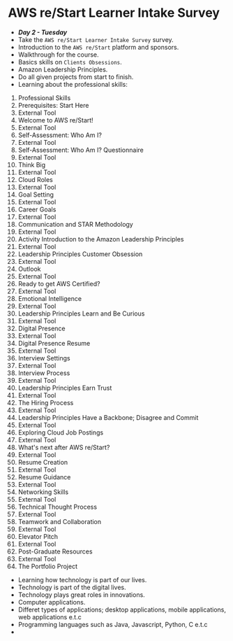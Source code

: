 # AWS re/Start Learner Intake Survey
- ***Day 2 - Tuesday***
- Take the `AWS re/Start Learner Intake Survey` survey.
- Introduction to the `AWS re/Start` platform and sponsors.
- Walkthrough for the course.
- Basics skills on `Clients Obsessions`.
- Amazon Leadership Principles.
- Do all given projects from start to finish.
- Learning about the professional skills:

1. Professional Skills
2. Prerequisites: Start Here
3. External Tool
4. Welcome to AWS re/Start!
5. External Tool
6. Self-Assessment: Who Am I?
7. External Tool
8. Self-Assessment: Who Am I? Questionnaire
9. External Tool
10. Think Big
11. External Tool
12. Cloud Roles
13. External Tool
14. Goal Setting
15. External Tool
16. Career Goals
17. External Tool
18. Communication and STAR Methodology
19. External Tool
20. Activity Introduction to the Amazon Leadership Principles
21. External Tool
22. Leadership Principles Customer Obsession
23. External Tool
24. Outlook
25. External Tool
26. Ready to get AWS Certified?
27. External Tool
28. Emotional Intelligence
29. External Tool
30. Leadership Principles Learn and Be Curious
31. External Tool
32. Digital Presence
33. External Tool
34. Digital Presence Resume
35. External Tool
36. Interview Settings
37. External Tool
38. Interview Process
39. External Tool
40. Leadership Principles Earn Trust
41. External Tool
42. The Hiring Process
43. External Tool
44. Leadership Principles Have a Backbone; Disagree and Commit
45. External Tool
46. Exploring Cloud Job Postings
47. External Tool
48. What's next after AWS re/Start?
49. External Tool
50. Resume Creation
51. External Tool
52. Resume Guidance
53. External Tool
54. Networking Skills
55. External Tool
56. Technical Thought Process
57. External Tool
58. Teamwork and Collaboration
59. External Tool
60. Elevator Pitch
61. External Tool
62. Post-Graduate Resources
63. External Tool
64. The Portfolio Project

- Learning how technology is part of our lives.
- Technology is part of the digital lives.
- Technology plays great roles in innovations.
- Computer applications.
- Differet types of applications; desktop applications, mobile applications, web applications e.t.c
- Programming languages such as Java, Javascript, Python, C e.t.c
- 